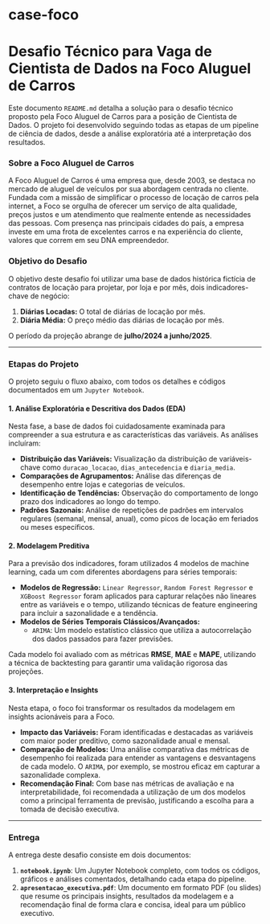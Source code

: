 # case-foco

# Desafio Técnico para Vaga de Cientista de Dados na Foco Aluguel de Carros

Este documento `README.md` detalha a solução para o desafio técnico proposto pela Foco Aluguel de Carros para a posição de Cientista de Dados. O projeto foi desenvolvido seguindo todas as etapas de um pipeline de ciência de dados, desde a análise exploratória até a interpretação dos resultados.

### Sobre a Foco Aluguel de Carros

A Foco Aluguel de Carros é uma empresa que, desde 2003, se destaca no mercado de aluguel de veículos por sua abordagem centrada no cliente. Fundada com a missão de simplificar o processo de locação de carros pela internet, a Foco se orgulha de oferecer um serviço de alta qualidade, preços justos e um atendimento que realmente entende as necessidades das pessoas. Com presença nas principais cidades do país, a empresa investe em uma frota de excelentes carros e na experiência do cliente, valores que correm em seu DNA empreendedor.

### Objetivo do Desafio

O objetivo deste desafio foi utilizar uma base de dados histórica fictícia de contratos de locação para projetar, por loja e por mês, dois indicadores-chave de negócio:

1.  **Diárias Locadas:** O total de diárias de locação por mês.
2.  **Diária Média:** O preço médio das diárias de locação por mês.

O período da projeção abrange de **julho/2024 a junho/2025**.

---

### Etapas do Projeto

O projeto seguiu o fluxo abaixo, com todos os detalhes e códigos documentados em um `Jupyter Notebook`.

#### 1. Análise Exploratória e Descritiva dos Dados (EDA)
Nesta fase, a base de dados foi cuidadosamente examinada para compreender a sua estrutura e as características das variáveis. As análises incluíram:

* **Distribuição das Variáveis:** Visualização da distribuição de variáveis-chave como `duracao_locacao`, `dias_antecedencia` e `diaria_media`.
* **Comparações de Agrupamentos:** Análise das diferenças de desempenho entre lojas e categorias de veículos.
* **Identificação de Tendências:** Observação do comportamento de longo prazo dos indicadores ao longo do tempo.
* **Padrões Sazonais:** Análise de repetições de padrões em intervalos regulares (semanal, mensal, anual), como picos de locação em feriados ou meses específicos.

#### 2. Modelagem Preditiva
Para a previsão dos indicadores, foram utilizados 4 modelos de machine learning, cada um com diferentes abordagens para séries temporais:

* **Modelos de Regressão:** `Linear Regressor`, `Random Forest Regressor` e `XGBoost Regressor` foram aplicados para capturar relações não lineares entre as variáveis e o tempo, utilizando técnicas de feature engineering para incluir a sazonalidade e a tendência.
* **Modelos de Séries Temporais Clássicos/Avançados:**
    * `ARIMA`: Um modelo estatístico clássico que utiliza a autocorrelação dos dados passados para fazer previsões.

Cada modelo foi avaliado com as métricas **RMSE**, **MAE** e **MAPE**, utilizando a técnica de backtesting para garantir uma validação rigorosa das projeções.

#### 3. Interpretação e Insights
Nesta etapa, o foco foi transformar os resultados da modelagem em insights acionáveis para a Foco.

* **Impacto das Variáveis:** Foram identificadas e destacadas as variáveis com maior poder preditivo, como sazonalidade anual e mensal.
* **Comparação de Modelos:** Uma análise comparativa das métricas de desempenho foi realizada para entender as vantagens e desvantagens de cada modelo. O `ARIMA`, por exemplo, se mostrou eficaz em capturar a sazonalidade complexa.
* **Recomendação Final:** Com base nas métricas de avaliação e na interpretabilidade, foi recomendada a utilização de um dos modelos como a principal ferramenta de previsão, justificando a escolha para a tomada de decisão executiva.

---

### Entrega

A entrega deste desafio consiste em dois documentos:

1.  **`notebook.ipynb`**: Um Jupyter Notebook completo, com todos os códigos, gráficos e análises comentados, detalhando cada etapa do pipeline.
2.  **`apresentacao_executiva.pdf`**: Um documento em formato PDF (ou slides) que resume os principais insights, resultados da modelagem e a recomendação final de forma clara e concisa, ideal para um público executivo.
